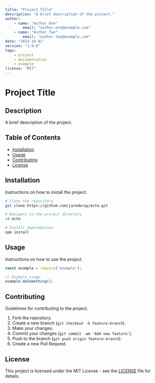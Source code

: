```yaml
---
title: "Project Title"
description: "A brief description of the project."
author: 
	- name: "Author One"
		email: "author.one@example.com"
	- name: "Author Two"
		email: "author.two@example.com"
date: "2023-10-01"
version: "1.0.0"
tags: 
	- project
	- documentation
	- example
license: "MIT"
---
```


# Project Title

## Description

A brief description of the project.

## Table of Contents

- [Installation](#installation)
- [Usage](#usage)
- [Contributing](#contributing)
- [License](#license)

## Installation

Instructions on how to install the project.

```bash
# Clone the repository
git clone https://github.com/jaredwray/ecto.git

# Navigate to the project directory
cd ecto

# Install dependencies
npm install
```

## Usage

Instructions on how to use the project.

```javascript
const example = require('example');

// Example usage
example.doSomething();
```

## Contributing

Guidelines for contributing to the project.

1. Fork the repository.
2. Create a new branch (`git checkout -b feature-branch`).
3. Make your changes.
4. Commit your changes (`git commit -am 'Add new feature'`).
5. Push to the branch (`git push origin feature-branch`).
6. Create a new Pull Request.

## License

This project is licensed under the MIT License - see the [LICENSE](LICENSE) file for details.